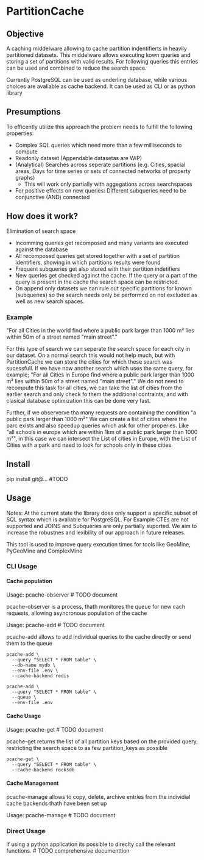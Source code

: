 # PartitionCache

## Objective
A caching middelware allowing to cache partition indentifierts in heavily partitioned datasets.
This middelware allows executing kown queries and storing a set of partitions with valid results.
For following queries this entries can be used and combined to reduce the search space.

Currently PostgreSQL can be used as underling database, while various choices are avaliable as cache backend.
It can be used as CLI or as python library

## Presumptions

To efficently utilize this approach the problem needs to fulfill the following properties:
- Complex SQL queries which need more than a few milliseconds to compute
- Readonly dataset (Appendable datasetas are WIP)
- (Analytical) Searches across seperate partitions (e.g. Cities, spacial areas, Days for time series or sets of connected networks of property graphs)
    - This will work only partially with aggegations across searchspaces
- For positive effects on new queries: Different subqueries need to be conjunctive (AND) connected




## How does it work?

Elimination of search space

- Incomming queries get recomposed and many variants are executed against the database
- All recomposed queries get stored together with a set of partition identifiers, showing in which partitions results were found
- Frequent subqueries get also stored with their partition indetifiers
- New queries get checked against the cache. If the query or a part of the query is present in the cache the search space can be restricted.
- On append only datasets we can rule out specific partitions for known (subqueries) so the search needs only be performed on not excluded as well as new search spaces.



###  Example

"For all Cities in the world find where a public park larger than 1000 m² lies within 50m of a street named "main street"."

For this type of search we can seperate the search space for each city in our dataset. On a normal search this would not help much, but with PartitionCache we can store the cities for which these search was sucessfull.
If we have now another search which uses the same query, for example; "For all Cities in Europe find where a public park larger than 1000 m² lies within 50m of a street named "main street"." We do not need to recompute this task for all cities, we can take the list of cities from the earlier search and only check fo them the additional contraints, and with clasical database optimization this can be done very fast.

Further, if we observerve tha many requests are containing the condition "a public park larger than 1000 m²" We can create a list of cities where the parc exists and also speedup queries which ask for other properies. 
Like "all schools in europe which are within 1km of a public park larger than 1000 m²", in this case we can intersect the List of cities in Europe, with the List of Cities with a park and need to look for schools only in these cities.



## Install

pip install git@... #TODO


##  Usage

Notes:
At the current state the library does only support a specific subset of SQL syntax which is avaliable for PostgreSQL.
For Example CTEs are not supported and JOINS and Subqueries are only partially suported. We aim to increase the robustnes and lexibility of our approach in future releases.

This tool is used to improve query execution times for tools like GeoMine, PyGeoMine and ComplexMine


### CLI Usage

####  Cache population
Usage: pcache-observer # TODO document

pcache-observer is a process, thath monitores the queue for new cach requests, allowing asyncronous population of the cache

Usage: pcache-add # TODO document

pcache-add allows to add individual queries to the cache directly or send them to the queue

```
pcache-add \
  --query "SELECT * FROM table" \
  --db-name mydb \
  --env-file .env \
  --cache-backend redis

```


```
pcache-add \
  --query "SELECT * FROM table" \
  --queue \
  --env-file .env
```

#### Cache Usage

Usage: pcache-get # TODO document

pcache-get returns the list of all partition keys based on the provided query, restricting the search space to as few partition_keys as possible

```
pcache-get \
  --query "SELECT * FROM table" \
  --cache-backend rocksdb

```


#### Cache Management

pcache-manage allows to copy, delete, archive entries from the individial cache backends thath have been set up

Usage: pcache-manage # TODO document

### Direct Usage
If using a python application its possible to direclty call the relevant functions. # TODO comprehensive documenttion


